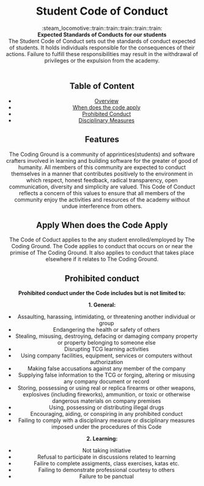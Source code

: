 <h1 align="center">Student Code of Conduct</h1>

<div align="center">
  :steam_locomotive::train::train::train::train::train:
</div>
<div align="center">
  <strong>Expected Standards of Conducts for our students</strong>
</div>
<div align="center">
The Student Code of Conduct sets out the standards of conduct expected of students. It holds individuals responsible for the consequences of their actions. Failure to fulfill these responsibilities may result in the withdrawal of privileges or the expulsion from the academy.
<div>

<br />

## Table of Content
- [Overview](#overview)
- [When does the code apply](#apply)
- [Prohibited Conduct](#code)
- [Disciplinary Measures](#discipline)

## Features
The Coding Ground is a community of apprintices(students) and software crafters involved in learning and building software for the greater of good of humanity. All members of this community are expected to conduct themselves in a manner that contributes positively to the environment in which respect, honest feedback, radical transparency, open communication, diversity and simplicity are valued. This Code of Conduct reflects a concern of this values to ensure that all members of the community enjoy the activities and resources of the academy without undue interference from others.

## Apply When does the Code Apply
The Code of Coduct applies to the any student enrolled/employed by The Coding Ground. The Code applies to conduct that occurs on or near the primise of The Coding Ground. It also applies to conduct that takes place elsewhere if it relates to The Coding Ground.
 

## Prohibited conduct

<strong>Prohibited conduct under the Code includes but is not limited to: </strong>

<strong>1. General: </strong>

 * Assaulting, harassing, intimidating, or threatening another individual or group
 * Endangering the health or safety of others
 * Stealing, misusing, destroying, defacing or damaging company property or property belonging to someone else
 * Disrupting TCG learning activities
 * Using company facilities, equipment, services or computers without authorization
 * Making false accusations against any member of the company
 * Supplying false information to the TCG or forging, altering or misusing any company document or record
 * Storing, possessing or using real or replica firearms or other weapons, explosives (including fireworks), ammunition, or toxic or otherwise dangerous materials on company premises
 * Using, possessing or distributing illegal drugs
 * Encouraging, aiding, or conspiring in any prohibited conduct
 * Failing to comply with a disciplinary measure or disciplinary measures imposed under the procedures of this Code

<strong>2. Learning: </strong>

 * Not taking initiative
 * Refusal to participate in discussions related to learning
 * Failire to complete assigments, class exercises, katas etc.
 * Failing to demonstrate professional courtesy to others
 * Failure to be panctual



 



